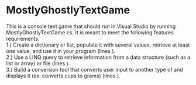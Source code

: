 # MostlyGhostlyTextGame
This is a console text game that should run in Visual Studio by running MostlyGhostlyTextGame.cs. It is meant to meet the following features requirements:<br>
1.) Create a dictionary or list, populate it with several values, retrieve at least one value, and use it in your program (lines ).<br>
2.) Use a LINQ query to retrieve information from a data structure (such as a list or array) or file (lines ).<br>
3.) Build a conversion tool that converts user input to another type of and displays it (ex: converts cups to grams) (lines ).<br>
